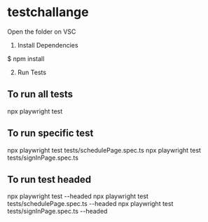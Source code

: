 # testchallange
Open the folder on VSC

1. Install Dependencies

$ npm install

2. Run Tests

## To run all tests
npx playwright test 

## To run specific test
npx playwright test tests/schedulePage.spec.ts
npx playwright test tests/signInPage.spec.ts

## To run test headed
npx playwright test --headed
npx playwright test tests/schedulePage.spec.ts --headed
npx playwright test tests/signInPage.spec.ts --headed

